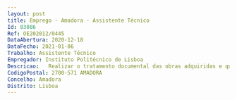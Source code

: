 ```yaml
--- 
layout: post
title: Emprego - Amadora - Assistente Técnico
Id: 83086
Ref: OE202012/0445
DataAbertura: 2020-12-18
DataFecho: 2021-01-06
Trabalho: Assistente Técnico
Empregador: Instituto Politécnico de Lisboa
Descricao:   Realizar o tratamento documental das obras adquiridas e que vão integrar o acervo da Biblioteca  Fazer o atendimento ao público  executar pesquisas bibliográficas de acordo com as solicitações dos utilizadores  Gerir e zelar pela boa conservação dos documentos e do espaço da sala de leitura  Executar todas as tarefas inerentes às funções do cargo de assistente técnico, de acordo com as necessidades do serviço e com a orientação superior.
CodigoPostal: 2700-571 AMADORA
Concelho: Amadora
Distrito: Lisboa
--- 
```

